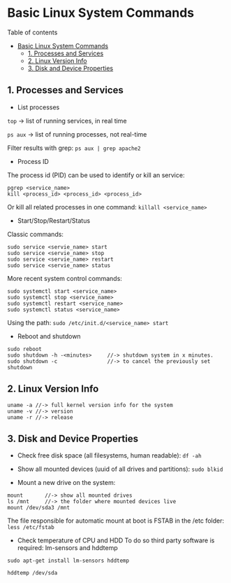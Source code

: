 # Basic Linux System Commands
Table of contents
- [Basic Linux System Commands](#basic-linux-system-commands)
  - [1. Processes and Services](#1-processes-and-services)
  - [2. Linux Version Info](#2-linux-version-info)
  - [3. Disk and Device Properties](#3-disk-and-device-properties)

## 1. Processes and Services
* List processes

`top`	 -> list of running services, in real time

`ps aux` -> list of running processes, not real-time

Filter results with grep:
`ps aux | grep apache2`

* Process ID

The process id (PID) can be used to identify or kill an service: 
```
pgrep <service_name> 		
kill <process_id> <process_id> <process_id>
``` 
Or kill all related processes in one command:
`killall <service_name>` 

* Start/Stop/Restart/Status

Classic commands:
```
sudo service <servie_name> start
sudo service <servie_name> stop
sudo service <servie_name> restart
sudo service <servie_name> status
```
More recent system control commands:
```
sudo systemctl start <service_name>
sudo systemctl stop <service_name>
sudo systemctl restart <service_name>
sudo systemctl status <service_name>
```
Using the path:
`sudo /etc/init.d/<service_name> start`
* Reboot and shutdown
```
sudo reboot
sudo shutdown -h -<minutes>		//-> shutdown system in x minutes.
sudo shutdown -c				//-> to cancel the previously set shutdown
```

## 2. Linux Version Info
```
uname -a //-> full kernel version info for the system
uname -v //-> version
uname -r //-> release
```

## 3. Disk and Device Properties
* Check free disk space (all filesystems, human readable):
`df -ah`

* Show all mounted devices (uuid of all drives and partitions): 
`sudo blkid` 

* Mount a new drive on the system:
```
mount		//-> show all mounted drives
ls /mnt		//-> the folder where mounted devices live 
mount /dev/sda3 /mnt
```
The file responsible for automatic mount at boot is FSTAB in the /etc folder:
`less /etc/fstab`

* Check temperature of CPU and HDD
To do so third party software is required: lm-sensors and hddtemp
```
sudo apt-get install lm-sensors hddtemp

hddtemp /dev/sda
```
